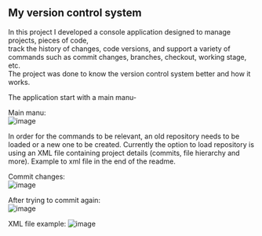## **My version control system**

In this project I developed a console application designed to manage projects, pieces of code, </br>
track the history of changes, code versions, and support a variety of commands such as commit changes, branches, checkout, working stage, etc. </br>
The project was done to know the version control system better and how it works. </br>

The application start with a main manu-

Main manu:</br>
![image](https://user-images.githubusercontent.com/48287470/105829335-ebdc9100-5fcc-11eb-9c87-b778af028220.png)


In order for the commands to be relevant, an old repository needs to be loaded or a new one to be created.
Currently the option to load repository is using an XML file containing project details (commits, file hierarchy and more).
Example to xml file in the end of the readme.



Commit changes:</br>
![image](https://user-images.githubusercontent.com/48287470/105829373-f7c85300-5fcc-11eb-8fd5-42ec88225f17.png)


After trying to commit again:</br>
![image](https://user-images.githubusercontent.com/48287470/105829309-debfa200-5fcc-11eb-93fb-da532f429b76.png)



XML file example:
![image](https://user-images.githubusercontent.com/48287470/105830475-38749c00-5fce-11eb-88f7-21c71470a20b.png)
